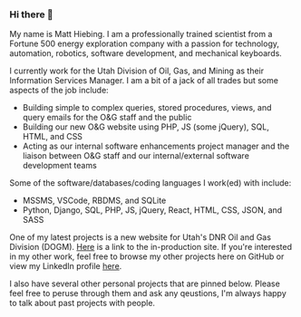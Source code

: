 ### Hi there 👋
My name is Matt Hiebing.  I am a professionally trained scientist from a Fortune 500 energy exploration company with a passion for technology, automation, robotics, software development, and mechanical keyboards.

I currently work for the Utah Division of Oil, Gas, and Mining as their Information Services Manager.  I am a bit of a jack of all trades but some aspects of the job include:
* Building simple to complex queries, stored procedures, views, and query emails for the O&G staff and the public
* Building our new O&G website using PHP, JS (some jQuery), SQL, HTML, and CSS
* Acting as our internal software enhancements project manager and the liaison between O&G staff and our internal/external software development teams

Some of the software/databases/coding languages I work(ed) with include:
* MSSMS, VSCode, RBDMS, and SQLite
* Python, Django, SQL, PHP, JS, jQuery, React, HTML, CSS, JSON, and SASS

One of my latest projects is a new website for Utah's DNR Oil and Gas Division (DOGM).  [Here]( https://oilgas.utah.gov/) is a link to the in-production site.  If you're interested in my other work, feel free to browse my other projects here on GitHub or view my LinkedIn profile [here](https://www.linkedin.com/in/matthewhiebing/).

I also have several other personal projects that are pinned below.  Please feel free to peruse through them and ask any qeustions, I'm always happy to talk about past projects with people.

